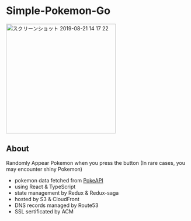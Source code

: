 # Simple-Pokemon-Go
<img width="300" alt="スクリーンショット 2019-08-21 14 17 22" src="https://user-images.githubusercontent.com/46975885/63404510-7c995f80-c41e-11e9-8212-9a5d7743633a.png">

## About
Randomly Appear Pokemon when you press the button (In rare cases, you may encounter shiny Pokemon)

- pokemon data fetched from [PokeAPI](https://pokeapi.co/)
- using React & TypeScript
- state management by Redux & Redux-saga
- hosted by S3 & CloudFront
- DNS records managed by Route53
- SSL sertificated by ACM
